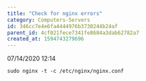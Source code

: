 ```yaml
---
title: "Check for nginx errors"
category: Computers-Servers
id: 346cc7e4e6fa4444976b3730244b24af
parent_id: 4cf021fece7341fe8684a3dab62782a7
created_at: 1594743279696
---
```


07/14/2020 12:14

`sudo nginx -t -c /etc/nginx/nginx.conf`
                